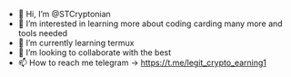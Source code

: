 - 👋 Hi, I’m @STCryptonian
- 👀 I’m interested in learning more about coding carding many more and tools needed
- 🌱 I’m currently learning termux
- 💞️ I’m looking to collaborate with the best
- 📫 How to reach me telegram -> https://t.me/legit_crypto_earning1

<!---
STCryptonian/STCryptonian is a ✨ special ✨ repository because its `README.md` (this file) appears on your GitHub profile.
You can click the Preview link to take a look at your changes.
--->
